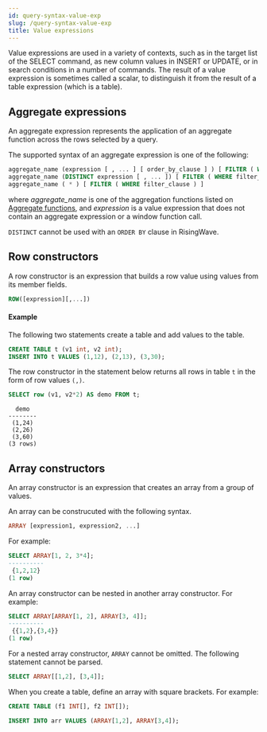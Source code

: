 ```yaml
---
id: query-syntax-value-exp
slug: /query-syntax-value-exp
title: Value expressions
---
```

<head>
  <link rel="canonical" href="https://docs.risingwave.com/docs/current/query-syntax-value-exp/" />
</head>

Value expressions are used in a variety of contexts, such as in the target list of the SELECT command, as new column values in INSERT or UPDATE, or in search conditions in a number of commands. The result of a value expression is sometimes called a scalar, to distinguish it from the result of a table expression (which is a table).

## Aggregate expressions

An aggregate expression represents the application of an aggregate function across the rows selected by a query.

The supported syntax of an aggregate expression is one of the following:

```sql
aggregate_name (expression [ , ... ] [ order_by_clause ] ) [ FILTER ( WHERE filter_clause ) ]
aggregate_name (DISTINCT expression [ , ... ]) [ FILTER ( WHERE filter_clause ) ]
aggregate_name ( * ) [ FILTER ( WHERE filter_clause ) ]
```

where *aggregate_name* is one of the aggregation functions listed on [Aggregate functions](https://docs.risingwave.com/docs/current/sql-function-aggregate/), and *expression* is a value expression that does not contain an aggregate expression or a window function call.

`DISTINCT` cannot be used with an `ORDER BY` clause in RisingWave.

## Row constructors

A row constructor is an expression that builds a row value using values from its member fields.

```sql
ROW([expression][,...])
```

#### Example

The following two statements create a table and add values to the table.

```sql
CREATE TABLE t (v1 int, v2 int);
INSERT INTO t VALUES (1,12), (2,13), (3,30);
```

The row constructor in the statement below returns all rows in table `t` in the form of row values `(,)`.

```sql
SELECT row (v1, v2*2) AS demo FROM t;
```

```
  demo  
--------
 (1,24)
 (2,26)
 (3,60)
(3 rows)
```

## Array constructors

An array constructor is an expression that creates an array from a group of values.

An array can be construcuted with the following syntax.

```sql
ARRAY [expression1, expression2, ...]
```

For example:

```sql
SELECT ARRAY[1, 2, 3*4];
----------
 {1,2,12}
(1 row)

```

An array constructor can be nested in another array constructor. For example:

```sql
SELECT ARRAY[ARRAY[1, 2], ARRAY[3, 4]];
----------
 {{1,2},{3,4}}
(1 row)
```

For a nested array constructor, `ARRAY` cannot be omitted. The following statement cannot be parsed.

```sql
SELECT ARRAY[[1,2], [3,4]];
```

When you create a table, define an array with square brackets. For example:

```sql
CREATE TABLE (f1 INT[], f2 INT[]);

INSERT INTO arr VALUES (ARRAY[1,2], ARRAY[3,4]);
```
